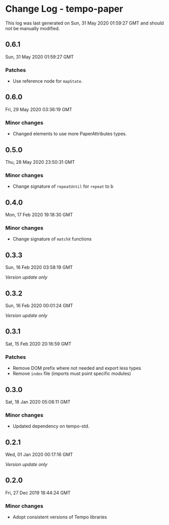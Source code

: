 # Change Log - tempo-paper

This log was last generated on Sun, 31 May 2020 01:59:27 GMT and should not be manually modified.

## 0.6.1
Sun, 31 May 2020 01:59:27 GMT

### Patches

- Use reference node for `mapState`.

## 0.6.0
Fri, 29 May 2020 03:36:19 GMT

### Minor changes

- Changed elements to use more PaperAttributes types.

## 0.5.0
Thu, 28 May 2020 23:50:31 GMT

### Minor changes

- Change signature of `repeatUntil` for `repeat` to b

## 0.4.0
Mon, 17 Feb 2020 19:18:30 GMT

### Minor changes

- Change signature of `matchX` functions

## 0.3.3
Sun, 16 Feb 2020 03:58:19 GMT

*Version update only*

## 0.3.2
Sun, 16 Feb 2020 00:01:24 GMT

*Version update only*

## 0.3.1
Sat, 15 Feb 2020 20:16:59 GMT

### Patches

- Remove DOM prefix where not needed and export less types
- Remove `index` file (imports must point specific modules)

## 0.3.0
Sat, 18 Jan 2020 05:08:11 GMT

### Minor changes

- Updated dependency on tempo-std.

## 0.2.1
Wed, 01 Jan 2020 00:17:16 GMT

*Version update only*

## 0.2.0
Fri, 27 Dec 2019 18:44:24 GMT

### Minor changes

- Adopt consistent versions of Tempo libraries

